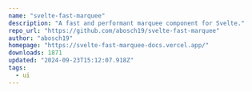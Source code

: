 ```yaml
---
name: "svelte-fast-marquee"
description: "A fast and performant marquee component for Svelte."
repo_url: "https://github.com/abosch19/svelte-fast-marquee"
author: "abosch19"
homepage: "https://svelte-fast-marquee-docs.vercel.app/"
downloads: 1871
updated: "2024-09-23T15:12:07.918Z"
tags: 
  - ui
---
```

